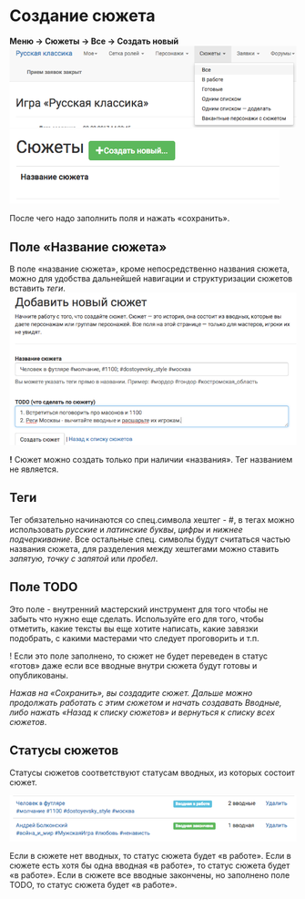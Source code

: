 # Создание сюжета
**Меню → Сюжеты → Все → Создать новый**
![creating-plot](plot-menu.png)
![creating-plot](creating-plot.png)

После чего надо заполнить поля и нажать «сохранить».

## Поле «Название сюжета»
В поле «название сюжета», кроме непосредственно названия сюжета, можно для удобства дальнейшей навигации и структуризации сюжетов вставить *теги*.
![Название сюжета](plot-add-form.png)

**!** Сюжет можно создать только при наличии «названия». Тег названием не является.


## Теги
Тег обязательно начинаются со спец.символа хештег - #,
в тегах можно использовать *русские* и *латинские буквы*, *цифры* и *нижнее подчеркивание*. Все остальные спец. символы будут считаться частью названия сюжета,
для разделения между хештегами можно ставить *запятую, точку с запятой* или *пробел*.

## Поле TODO
Это поле - внутренний мастерский инструмент для того чтобы не забыть что нужно еще сделать.
Используйте его для того, чтобы отметить, какие тексты вы еще хотите написать, какие завязки подобрать, с какими мастерами что следует проговорить и т.п.

! Если это поле заполнено, то сюжет не будет переведен в статус «готов» даже если все вводные внутри сюжета будут готовы и опубликованы.


*Нажав на «Сохранить», вы создадите сюжет.
Дальше можно продолжать работать с этим сюжетом и начать создавать Вводные, либо нажать «Назад к списку сюжетов» и вернуться к списку всех сюжетов*.

## Статусы сюжетов

Статусы сюжетов соответствуют статусам вводных, из которых состоит сюжет.

![Статусы сюжета](plot-status.png)

Если в сюжете нет вводных, то статус сюжета будет «в работе».
Если в сюжете есть хотя бы одна вводная «в работе», то статус сюжета будет «в работе».
Если в сюжете все вводные закончены, но заполнено поле TODO, то статус сюжета будет «в работе».
